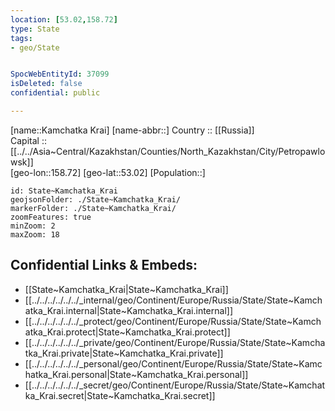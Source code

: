 ```yaml
---
location: [53.02,158.72] 
type: State
tags:
- geo/State


SpocWebEntityId: 37099
isDeleted: false
confidential: public

---
```

[name::Kamchatka Krai] 
[name-abbr::] 
Country :: [[Russia]]  
Capital :: [[../../Asia~Central/Kazakhstan/Counties/North_Kazakhstan/City/Petropawlowsk]]  
[geo-lon::158.72] 
[geo-lat::53.02] 
[Population::] 



```leaflet
id: State~Kamchatka_Krai
geojsonFolder: ./State~Kamchatka_Krai/
markerFolder: ./State~Kamchatka_Krai/
zoomFeatures: true 
minZoom: 2 
maxZoom: 18
```


## Confidential Links & Embeds: 
- [[State~Kamchatka_Krai|State~Kamchatka_Krai]]  
- [[../../../../../../_internal/geo/Continent/Europe/Russia/State/State~Kamchatka_Krai.internal|State~Kamchatka_Krai.internal]] 
- [[../../../../../../_protect/geo/Continent/Europe/Russia/State/State~Kamchatka_Krai.protect|State~Kamchatka_Krai.protect]] 
- [[../../../../../../_private/geo/Continent/Europe/Russia/State/State~Kamchatka_Krai.private|State~Kamchatka_Krai.private]] 
- [[../../../../../../_personal/geo/Continent/Europe/Russia/State/State~Kamchatka_Krai.personal|State~Kamchatka_Krai.personal]] 
- [[../../../../../../_secret/geo/Continent/Europe/Russia/State/State~Kamchatka_Krai.secret|State~Kamchatka_Krai.secret]] 
